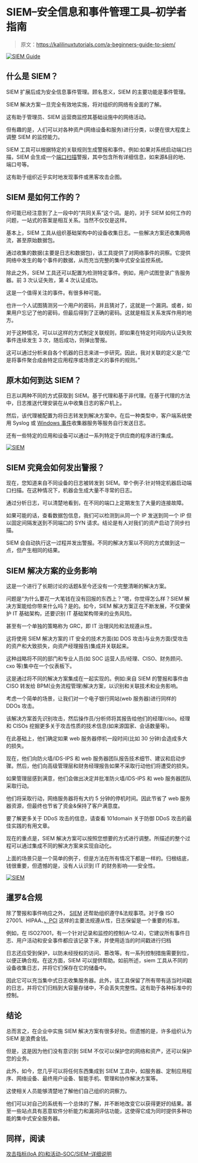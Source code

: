 # SIEM–安全信息和事件管理工具–初学者指南

> 原文：<https://kalilinuxtutorials.com/a-beginners-guide-to-siem/>

[![SIEM Guide](img//724dd53e9415cbecfbf51fb27caf563a.png "SIEM Guide")](https://blogger.googleusercontent.com/img/b/R29vZ2xl/AVvXsEgo8XKui7StAgh-p1Jtz_D-oF1T3IzIvs_H7xBl1Sztg0ReFdynsIWPTxol2MOEJhI7L6rzxvLO8MGEmQ6GcyRONN4qjD3RMH56tyvrqoHJfp6af1Qbms1jYsfRjJlgAhTSSR6NfNVNvRla0Rodmsb0hRyvCY1xhFeaQbD0rveG98_XC32xmH7M0ZmwWQ/s16000/SIEM%20Beginner%20Guide.webp)

## 什么是 SIEM？

SIEM 扩展后成为安全信息事件管理。顾名思义，SIEM 的主要功能是事件管理。

SIEM 解决方案一旦完全有效地实施，将对组织的网络有全面的了解。

这有助于管理员、SIEM 运营商监控其基础设施中的网络活动。

但有趣的是，人们可以对各种资产(网络设备和服务)进行分类，以便在很大程度上调整 SIEM 的监控能力。

SIEM 工具可以根据特定的关联规则生成警报和事件。例如:如果对系统启动端口扫描，SIEM 会生成一个[端口扫描](https://kalilinuxtutorials.com/divideandscan-divide-full-port-scan-results-and-use-it-for-targeted-nmap-runs/)警报，其中包含所有详细信息，如来源&目的地、端口号等。

这有助于组织近乎实时地发现事件或黑客攻击企图。

## SIEM 是如何工作的？

你可能已经注意到了上一段中的“共同关系”这个词。是的，对于 SIEM 如何工作的问题，一站式的答案是相互关系。当然不仅仅是这样。

基本上，SIEM 工具从组织基础架构中的设备收集日志。一些解决方案还收集网络流，甚至原始数据包。

通过收集的数据(主要是日志和数据包)，该工具提供了对网络事件的洞察。它提供网络中发生的每个事件的数据，从而充当完整的集中式安全监控系统。

除此之外，SIEM 工具还可以配置为检测特定事件。例如，用户试图登录广告服务器。前 3 次认证失败，第 4 次认证成功。

这是一个值得关注的事件。有很多种可能。

也许一个人试图猜测另一个用户的密码，并且猜对了，这就是一个漏洞。或者，如果用户忘记了他的密码，但最后得到了正确的密码。这就是相互关系发挥作用的地方。

对于这种情况，可以以这样的方式制定关联规则，即如果在特定时间段内认证失败事件连续发生 3 次，随后成功，则弹出警报。

这可以通过分析来自各个机器的日志来进一步研究。因此，我对关联的定义是:“它是将事件聚合成由特定应用程序或场景定义的事件的规则。”

## **原木如何到达 SIEM？**

日志以两种不同的方式获取到 SIEM。基于代理和基于非代理。在基于代理的方法中，日志推送代理安装在从中收集日志的客户机上。

然后，该代理被配置为将日志转发到解决方案中。在后一种类型中，客户端系统使用 Syslog 或 [Windows 事件](https://kalilinuxtutorials.com/epagneul/)收集器服务等服务自行发送日志。

还有一些特定的应用和设备可以通过一系列特定于供应商的程序进行集成。

[![SIEM](img//360ad34a70dde7c8542af82f26d69252.png)](http://kalilinuxtutorials.com/wp-content/uploads/2016/03/SIEM.jpg)

## SIEM 究竟会如何发出警报？

现在，您知道来自不同设备的日志被转发到 SIEM。举个例子:针对特定机器启动端口扫描。在这种情况下，机器会生成大量不寻常的日志。

通过分析日志，可以清楚地看到，在不同的端口上定期发生了大量的连接故障。

如果可能的话，查看数据包信息，我们可以检测到从同一个 IP 发送到同一个 IP 但以固定间隔发送到不同端口的 SYN 请求。结论是有人对我们的资产启动了同步扫描。

SIEM 会自动执行这一过程并发出警报。不同的解决方案以不同的方式做到这一点，但产生相同的结果。

## **SIEM 解决方案的业务影响**

这是一个进行了长期讨论的话题&至今还没有一个完整清晰的解决方案。

问题是“为什么要花一大笔钱在没有回报的东西上？”嗯，你觉得怎么样？SIEM 解决方案能给你带来什么吗？是的。如今，SIEM 解决方案正在不断发展，不仅要保护 IT 基础架构，还要识别 IT 基础架构带来的业务风险。

甚至有一个单独的策略称为 GRC，即 IT 治理风险和法规遵从性。

这将使用 SIEM 解决方案的 IT 安全的技术方面(如 DOS 攻击)与业务方面(受攻击的资产和大致损失，向资产经理报告)集成并关联起来。

这种战略将不同的部门和专业人员(如 SOC 运营人员/经理、CISO、财务顾问、cxo 等)集中在一个仪表板下。

这是通过将不同的解决方案集成在一起实现的。例如:来自 SIEM 的警报和事件由 CISO 转发给 BPM(业务流程管理)解决方案，以识别和关联技术和业务影响。

考虑一个简单的场景，让我们对一个电子银行网站(web 服务器)进行同样的 DDOs 攻击。

该解决方案首先识别攻击，然后操作员/分析师将其报告给他们的经理/ciso。经理和 CISOs 挖掘更多关于攻击性质的技术信息(如来源国家、会话数量等)。

在此基础上，他们确定如果 web 服务器停机一段时间(比如 30 分钟)会造成多大的损失。

现在，他们向防火墙/IDS-IPS 和 web 服务器团队报告技术细节、建议和启动步骤。然后，他们向高级管理层和财务经理报告如果不采取行动他们将遭受的损失。

如果管理层感到满意，他们会做出决定并批准防火墙/IDS-IPS 和 web 服务器团队采取行动。

他们将采取行动，网络服务器将有大约 5 分钟的停机时间。因此节省了 web 服务器资源，但最终也节省了资金&保持了客户满意度。

要了解更多关于 DDoS 攻击的信息，请查看 101domain 关于防御 DDoS 攻击的最佳实践的有用文章。

现在的重点是，SIEM 解决方案可以按照您想要的方式进行调整。所描述的整个过程可以通过集成不同的解决方案来实现自动化。

上面的场景只是一个简单的例子，但是方法在所有情况下都是一样的。归根结底，钱很重要，但遗憾的是，没有人认识到 IT 的财务影响——安全性。

[![SIEM](img//5bf1c65387035737908833710c02a718.png)](http://kalilinuxtutorials.com/wp-content/uploads/2016/03/SIEM2.jpg)

## **暹罗&合规**

除了警报和事件响应之外， [SIEM](https://gbhackers.com/security-information-and-event-management-siem-a-detailed-explanation/) 还帮助组织遵守&法规事项。对于像 ISO 27001、HIPAA、[、PCI](https://gbhackers.com/pci-compliance-checklist/) 这样的主要法规遵从性，日志保留是一个重要的标准。

例如，在 ISO27001，有一个针对记录和监控的控制(A–12.4)，它建议所有事件日志、用户活动和安全事件都应该记录下来，并使用适当的时间戳进行归档

日志还应受到保护，以防未经授权的访问、篡改等。有一系列控制措施需要到位，以便正确合规。在这方面，SIEM 可以提供帮助。如前所述，siem 工具从不同的设备收集日志，并将它们保存在它的储备中。

因此它可以充当集中式日志收集服务器。此外，该工具保留了所有带有适当时间戳的日志，并将它们归档到大容量存储中，不会丢失完整性。这有助于各种标准中的控制。

## **结论**

总而言之，在企业中实施 SIEM 解决方案有很多好处。但遗憾的是，许多组织认为 SIEM 是浪费金钱。

但是，这是因为他们没有意识到 SIEM 不仅可以保护您的网络和资产，还可以保护您的业务。

此外，如今，您几乎可以将任何东西集成到 SIEM 工具中，如服务器、定制应用程序、网络设备、最终用户设备、智能手机、管理和协作解决方案等。

这使相关人员能够清楚地了解他们自己组织的洞察力。

他们可以对自己的系统有一个总体的了解，并不断地改变它以获得更好的结果。甚至一些站点具有恶意软件分析能力和漏洞评估功能，这使得它成为同时提供多种功能的集中式安全服务器。

## **同样，阅读**

[攻击指标(IoA 的)和活动–SOC/SIEM–详细说明](https://gbhackers.com/soc-indicator/)